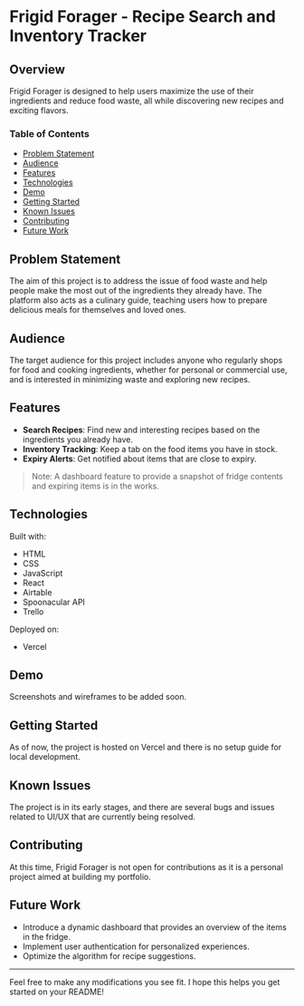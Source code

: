 # Frigid Forager - Recipe Search and Inventory Tracker

## Overview

Frigid Forager is designed to help users maximize the use of their ingredients and reduce food waste, all while discovering new recipes and exciting flavors.

### Table of Contents

- [Problem Statement](#problem-statement)
- [Audience](#audience)
- [Features](#features)
- [Technologies](#technologies)
- [Demo](#demo)
- [Getting Started](#getting-started)
- [Known Issues](#known-issues)
- [Contributing](#contributing)
- [Future Work](#future-work)

## Problem Statement

The aim of this project is to address the issue of food waste and help people make the most out of the ingredients they already have. The platform also acts as a culinary guide, teaching users how to prepare delicious meals for themselves and loved ones.

## Audience

The target audience for this project includes anyone who regularly shops for food and cooking ingredients, whether for personal or commercial use, and is interested in minimizing waste and exploring new recipes.

## Features

- **Search Recipes**: Find new and interesting recipes based on the ingredients you already have.
- **Inventory Tracking**: Keep a tab on the food items you have in stock.
- **Expiry Alerts**: Get notified about items that are close to expiry.
  
> Note: A dashboard feature to provide a snapshot of fridge contents and expiring items is in the works.

## Technologies

Built with:
- HTML
- CSS
- JavaScript
- React
- Airtable
- Spoonacular API
- Trello

Deployed on:
- Vercel

## Demo

Screenshots and wireframes to be added soon.

## Getting Started

As of now, the project is hosted on Vercel and there is no setup guide for local development.

## Known Issues

The project is in its early stages, and there are several bugs and issues related to UI/UX that are currently being resolved.

## Contributing

At this time, Frigid Forager is not open for contributions as it is a personal project aimed at building my portfolio.

## Future Work

- Introduce a dynamic dashboard that provides an overview of the items in the fridge.
- Implement user authentication for personalized experiences.
- Optimize the algorithm for recipe suggestions.

---

Feel free to make any modifications you see fit. I hope this helps you get started on your README!
